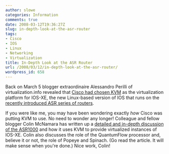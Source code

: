 ```yaml
---
author: slowe
categories: Information
comments: true
date: 2008-03-12T19:36:27Z
slug: in-depth-look-at-the-asr-router
tags:
- Cisco
- IOS
- Linux
- Networking
- Virtualization
title: In-Depth Look at the ASR Router
url: /2008/03/12/in-depth-look-at-the-asr-router/
wordpress_id: 658
---
```


Back on March 5 blogger extraordinaire Alessandro Perilli of virtualization.info revealed that [Cisco had chosen KVM](http://www.virtualization.info/2008/03/cisco-puts-kvm-in-its-ios.html) as the virtualization platform for IOS-XE, the new Linux-based version of IOS that runs on the [recently introduced ASR series of routers](http://newsroom.cisco.com/dlls/2008/prod_030408.html).

If you were like me, you may have been wondering exactly _how_ Cisco was putting KVM to use. No need to wonder any longer! Colleague and fellow blogger Colin McNamara has written up a [detailed and in-depth discussion of the ASR1000](http://www.colinmcnamara.com/2008/03/10/cisco-is-using-linux-virtualization-and-40-core-cpus-for-its-next-generation-routers) and how it uses KVM to provide virtualized instances of IOS-XE. Colin also discusses the role of the QuantumFlow processor and, believe it or not, the role of Popeye and Spinach. (Go read the article. It will make sense when you're done.) Nice work, Colin!
